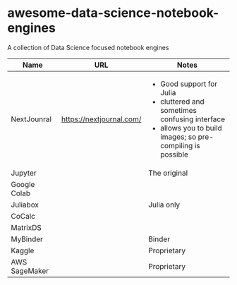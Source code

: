 # awesome-data-science-notebook-engines
A collection of Data Science focused notebook engines

| Name | URL | Notes   |
|------|-----|---|
| NextJounral     | https://nextjournal.com/    | <ul> <li> Good support for Julia </li> <li>cluttered and sometimes confusing interface</li> <li> allows you to build images; so pre-compiling is possible </li>  </ul> |
| Jupyter      |     | The original   |
| Google Colab     |     |   |
| Juliabox     |     | Julia only  |
| CoCalc     |     |   |
| MatrixDS     |     |   |
| MyBinder     |     | Binder  |
| Kaggle     |     | Proprietary  |
| AWS SageMaker     |     | Proprietary  |

